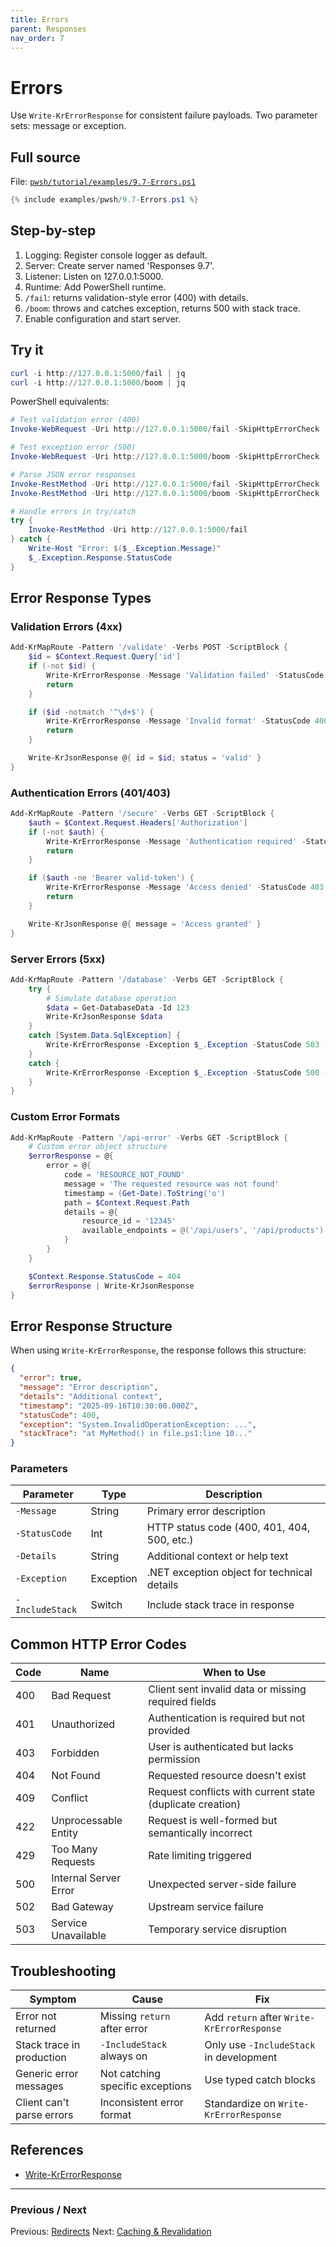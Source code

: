 ```yaml
---
title: Errors
parent: Responses
nav_order: 7
---
```


# Errors

Use `Write-KrErrorResponse` for consistent failure payloads. Two parameter sets: message or exception.

## Full source

File: [`pwsh/tutorial/examples/9.7-Errors.ps1`][9.7-Errors.ps1]

```powershell
{% include examples/pwsh/9.7-Errors.ps1 %}
```

## Step-by-step

1. Logging: Register console logger as default.
2. Server: Create server named 'Responses 9.7'.
3. Listener: Listen on 127.0.0.1:5000.
4. Runtime: Add PowerShell runtime.
5. `/fail`: returns validation-style error (400) with details.
6. `/boom`: throws and catches exception, returns 500 with stack trace.
7. Enable configuration and start server.

## Try it

```powershell
curl -i http://127.0.0.1:5000/fail | jq
curl -i http://127.0.0.1:5000/boom | jq
```

PowerShell equivalents:

```powershell
# Test validation error (400)
Invoke-WebRequest -Uri http://127.0.0.1:5000/fail -SkipHttpErrorCheck | Select-Object StatusCode, Content

# Test exception error (500)
Invoke-WebRequest -Uri http://127.0.0.1:5000/boom -SkipHttpErrorCheck | Select-Object StatusCode, Content

# Parse JSON error responses
Invoke-RestMethod -Uri http://127.0.0.1:5000/fail -SkipHttpErrorCheck
Invoke-RestMethod -Uri http://127.0.0.1:5000/boom -SkipHttpErrorCheck

# Handle errors in try/catch
try {
    Invoke-RestMethod -Uri http://127.0.0.1:5000/fail
} catch {
    Write-Host "Error: $($_.Exception.Message)"
    $_.Exception.Response.StatusCode
}
```

## Error Response Types

### Validation Errors (4xx)

```powershell
Add-KrMapRoute -Pattern '/validate' -Verbs POST -ScriptBlock {
    $id = $Context.Request.Query['id']
    if (-not $id) {
        Write-KrErrorResponse -Message 'Validation failed' -StatusCode 400 -Details 'id parameter is required'
        return
    }

    if ($id -notmatch '^\d+$') {
        Write-KrErrorResponse -Message 'Invalid format' -StatusCode 400 -Details 'id must be a number'
        return
    }

    Write-KrJsonResponse @{ id = $id; status = 'valid' }
}
```

### Authentication Errors (401/403)

```powershell
Add-KrMapRoute -Pattern '/secure' -Verbs GET -ScriptBlock {
    $auth = $Context.Request.Headers['Authorization']
    if (-not $auth) {
        Write-KrErrorResponse -Message 'Authentication required' -StatusCode 401 -Details 'Missing Authorization header'
        return
    }

    if ($auth -ne 'Bearer valid-token') {
        Write-KrErrorResponse -Message 'Access denied' -StatusCode 403 -Details 'Invalid or expired token'
        return
    }

    Write-KrJsonResponse @{ message = 'Access granted' }
}
```

### Server Errors (5xx)

```powershell
Add-KrMapRoute -Pattern '/database' -Verbs GET -ScriptBlock {
    try {
        # Simulate database operation
        $data = Get-DatabaseData -Id 123
        Write-KrJsonResponse $data
    }
    catch [System.Data.SqlException] {
        Write-KrErrorResponse -Exception $_.Exception -StatusCode 503 -Message 'Database unavailable' -IncludeStack
    }
    catch {
        Write-KrErrorResponse -Exception $_.Exception -StatusCode 500 -Message 'Internal server error' -IncludeStack
    }
}
```

### Custom Error Formats

```powershell
Add-KrMapRoute -Pattern '/api-error' -Verbs GET -ScriptBlock {
    # Custom error object structure
    $errorResponse = @{
        error = @{
            code = 'RESOURCE_NOT_FOUND'
            message = 'The requested resource was not found'
            timestamp = (Get-Date).ToString('o')
            path = $Context.Request.Path
            details = @{
                resource_id = '12345'
                available_endpoints = @('/api/users', '/api/products')
            }
        }
    }

    $Context.Response.StatusCode = 404
    $errorResponse | Write-KrJsonResponse
}
```

## Error Response Structure

When using `Write-KrErrorResponse`, the response follows this structure:

```json
{
  "error": true,
  "message": "Error description",
  "details": "Additional context",
  "timestamp": "2025-09-16T10:30:00.000Z",
  "statusCode": 400,
  "exception": "System.InvalidOperationException: ...",
  "stackTrace": "at MyMethod() in file.ps1:line 10..."
}
```

### Parameters

| Parameter | Type | Description |
|-----------|------|-------------|
| `-Message` | String | Primary error description |
| `-StatusCode` | Int | HTTP status code (400, 401, 404, 500, etc.) |
| `-Details` | String | Additional context or help text |
| `-Exception` | Exception | .NET exception object for technical details |
| `-IncludeStack` | Switch | Include stack trace in response |

## Common HTTP Error Codes

| Code | Name | When to Use |
|------|------|-------------|
| 400 | Bad Request | Client sent invalid data or missing required fields |
| 401 | Unauthorized | Authentication is required but not provided |
| 403 | Forbidden | User is authenticated but lacks permission |
| 404 | Not Found | Requested resource doesn't exist |
| 409 | Conflict | Request conflicts with current state (duplicate creation) |
| 422 | Unprocessable Entity | Request is well-formed but semantically incorrect |
| 429 | Too Many Requests | Rate limiting triggered |
| 500 | Internal Server Error | Unexpected server-side failure |
| 502 | Bad Gateway | Upstream service failure |
| 503 | Service Unavailable | Temporary service disruption |

## Troubleshooting

| Symptom | Cause | Fix |
|---------|-------|-----|
| Error not returned | Missing `return` after error | Add `return` after `Write-KrErrorResponse` |
| Stack trace in production | `-IncludeStack` always on | Only use `-IncludeStack` in development |
| Generic error messages | Not catching specific exceptions | Use typed catch blocks |
| Client can't parse errors | Inconsistent error format | Standardize on `Write-KrErrorResponse` |

## References

- [Write-KrErrorResponse][Write-KrErrorResponse]

---

### Previous / Next

Previous: [Redirects](./6.Redirects)
Next: [Caching & Revalidation](./8.Caching)

[9.7-Errors.ps1]: /pwsh/tutorial/examples/9.7-Errors.ps1
[Write-KrErrorResponse]: /pwsh/cmdlets/Write-KrErrorResponse
